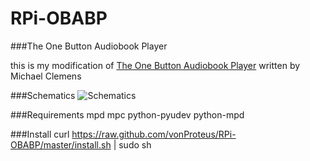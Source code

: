 RPi-OBABP
=========

###The One Button Audiobook Player

this is my modification of [The One Button Audiobook Player](http://blogs.fsfe.org/clemens/2012/10/30/the-one-button-audiobook-player/) written by Michael Clemens

###Schematics
![Schematics](https://raw.github.com/vonProteus/RPi-OBABP/master/obabp_schematics.png)

###Requirements
mpd 
mpc 
python-pyudev 
python-mpd

###Install
curl https://raw.github.com/vonProteus/RPi-OBABP/master/install.sh | sudo sh